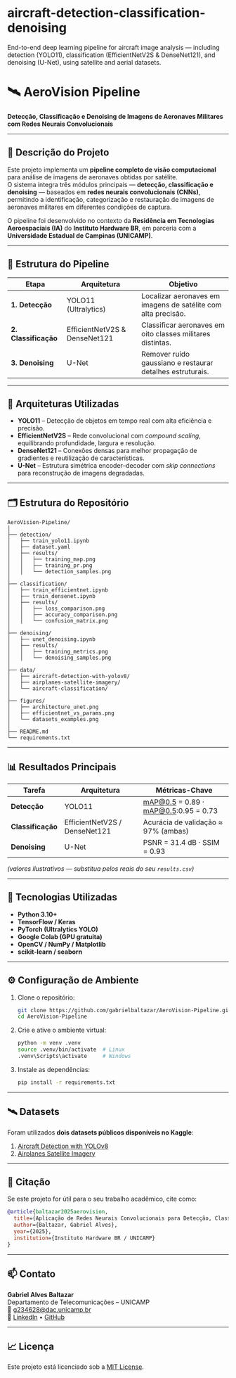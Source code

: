 # aircraft-detection-classification-denoising
End-to-end deep learning pipeline for aircraft image analysis — including detection (YOLO11), classification (EfficientNetV2S &amp; DenseNet121), and denoising (U-Net), using satellite and aerial datasets.

# 🛰️ AeroVision Pipeline

**Detecção, Classificação e Denoising de Imagens de Aeronaves Militares com Redes Neurais Convolucionais**

---

## 📘 Descrição do Projeto

Este projeto implementa um **pipeline completo de visão computacional** para análise de imagens de aeronaves obtidas por satélite.  
O sistema integra três módulos principais — **detecção, classificação e denoising** — baseados em **redes neurais convolucionais (CNNs)**, permitindo a identificação, categorização e restauração de imagens de aeronaves militares em diferentes condições de captura.

O pipeline foi desenvolvido no contexto da **Residência em Tecnologias Aeroespaciais (IA)** do **Instituto Hardware BR**, em parceria com a **Universidade Estadual de Campinas (UNICAMP)**.

---

## 🚀 Estrutura do Pipeline

| Etapa | Arquitetura | Objetivo |
|-------|--------------|----------|
| **1. Detecção** | YOLO11 (Ultralytics) | Localizar aeronaves em imagens de satélite com alta precisão. |
| **2. Classificação** | EfficientNetV2S & DenseNet121 | Classificar aeronaves em oito classes militares distintas. |
| **3. Denoising** | U-Net | Remover ruído gaussiano e restaurar detalhes estruturais. |

---

## 🧠 Arquiteturas Utilizadas

- **YOLO11** – Detecção de objetos em tempo real com alta eficiência e precisão.  
- **EfficientNetV2S** – Rede convolucional com *compound scaling*, equilibrando profundidade, largura e resolução.  
- **DenseNet121** – Conexões densas para melhor propagação de gradientes e reutilização de características.  
- **U-Net** – Estrutura simétrica encoder–decoder com *skip connections* para reconstrução de imagens degradadas.

---

## 🗂️ Estrutura do Repositório

```
AeroVision-Pipeline/
│
├── detection/
│   ├── train_yolo11.ipynb
│   ├── dataset.yaml
│   ├── results/
│   │   ├── training_map.png
│   │   ├── training_pr.png
│   │   └── detection_samples.png
│
├── classification/
│   ├── train_efficientnet.ipynb
│   ├── train_densenet.ipynb
│   ├── results/
│   │   ├── loss_comparison.png
│   │   ├── accuracy_comparison.png
│   │   └── confusion_matrix.png
│
├── denoising/
│   ├── unet_denoising.ipynb
│   ├── results/
│   │   ├── training_metrics.png
│   │   └── denoising_samples.png
│
├── data/
│   ├── aircraft-detection-with-yolov8/
│   ├── airplanes-satellite-imagery/
│   └── aircraft-classification/
│
├── figures/
│   ├── architecture_unet.png
│   ├── efficientnet_vs_params.png
│   └── datasets_examples.png
│
├── README.md
└── requirements.txt
```

---

## 📊 Resultados Principais

| Tarefa | Arquitetura | Métricas-Chave |
|--------|--------------|----------------|
| **Detecção** | YOLO11 | mAP@0.5 = 0.89 · mAP@0.5:0.95 = 0.73 |
| **Classificação** | EfficientNetV2S / DenseNet121 | Acurácia de validação ≈ 97% (ambas) |
| **Denoising** | U-Net | PSNR = 31.4 dB · SSIM = 0.93 |

*(valores ilustrativos — substitua pelos reais do seu `results.csv`)*

---

## 🧩 Tecnologias Utilizadas

- **Python 3.10+**
- **TensorFlow / Keras**
- **PyTorch (Ultralytics YOLO)**
- **Google Colab (GPU gratuita)**
- **OpenCV / NumPy / Matplotlib**
- **scikit-learn / seaborn**

---

## ⚙️ Configuração de Ambiente

1. Clone o repositório:
   ```bash
   git clone https://github.com/gabrielbaltazar/AeroVision-Pipeline.git
   cd AeroVision-Pipeline
   ```

2. Crie e ative o ambiente virtual:
   ```bash
   python -m venv .venv
   source .venv/bin/activate  # Linux
   .venv\Scripts\activate     # Windows
   ```

3. Instale as dependências:
   ```bash
   pip install -r requirements.txt
   ```

---

## 🛰️ Datasets

Foram utilizados **dois datasets públicos disponíveis no Kaggle**:

1. [Aircraft Detection with YOLOv8](https://www.kaggle.com/datasets/tokarooo/aircraft-detection-with-yolov8)  
2. [Airplanes Satellite Imagery](https://www.kaggle.com/datasets/zidane10aa/airplanes-satellite-imagery)

---

## 🧾 Citação

Se este projeto for útil para o seu trabalho acadêmico, cite como:

```bibtex
@article{baltazar2025aerovision,
  title={Aplicação de Redes Neurais Convolucionais para Detecção, Classificação e Denoising de Imagens de Aeronaves Geradas por Satélite},
  author={Baltazar, Gabriel Alves},
  year={2025},
  institution={Instituto Hardware BR / UNICAMP}
}
```

---

## 📫 Contato

**Gabriel Alves Baltazar**  
Departamento de Telecomunicações – UNICAMP  
📧 g234628@dac.unicamp.br  
🔗 [LinkedIn](https://www.linkedin.com/in/gabrielbaltazar) • [GitHub](https://github.com/gabrielbaltazar)

---

## 📈 Licença

Este projeto está licenciado sob a [MIT License](LICENSE).
